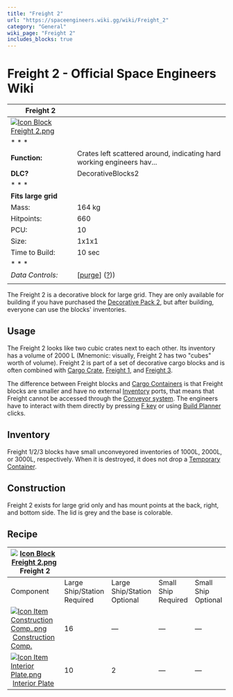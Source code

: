 ```yaml
---
title: "Freight 2"
url: "https://spaceengineers.wiki.gg/wiki/Freight_2"
category: "General"
wiki_page: "Freight 2"
includes_blocks: true
---
```


# Freight 2 - Official Space Engineers Wiki

| Freight 2 |     |
| --- | --- |
| [![Icon Block Freight 2.png](https://spaceengineers.wiki.gg/images/Icon_Block_Freight_2.png?e86d06)](https://spaceengineers.wiki.gg/wiki/File:Icon_Block_Freight_2.png) |     |
| * * * |     |
| **Function:** | Crates left scattered around, indicating hard working engineers hav... |
| **DLC?** | DecorativeBlocks2 |
| * * * |     |
| **Fits large grid** |     |
| Mass: | 164 kg |
| Hitpoints: | 660 |
| PCU: | 10  |
| Size: | 1x1x1 |
| Time to Build: | 10 sec |
| * * * |     |
| _Data Controls:_ | \[[purge](https://spaceengineers.wiki.gg/wiki/Freight_2?action=purge)\] ([?](https://spaceengineers.wiki.gg/wiki/Template:Info_Block))) |
|     |     |

The Freight 2 is a decorative block for large grid. They are only available for building if you have purchased the [Decorative Pack 2](https://spaceengineers.wiki.gg/wiki/Decorative_Pack_2 "Decorative Pack 2"), but after building, everyone can use the blocks' inventories.

## Usage

The Freight 2 looks like two cubic crates next to each other. Its inventory has a volume of 2000 L (Mnemonic: visually, Freight 2 has two "cubes" worth of volume). Freight 2 is part of a set of decorative cargo blocks and is often combined with [Cargo Crate](https://spaceengineers.wiki.gg/wiki/Cargo_Crate "Cargo Crate"), [Freight 1](https://spaceengineers.wiki.gg/wiki/Freight_1 "Freight 1"), and [Freight 3](https://spaceengineers.wiki.gg/wiki/Freight_3 "Freight 3").

The difference between Freight blocks and [Cargo Containers](https://spaceengineers.wiki.gg/wiki/Cargo_Container "Cargo Container") is that Freight blocks are smaller and have no external [Inventory](https://spaceengineers.wiki.gg/wiki/Inventory "Inventory") ports, that means that Freight cannot be accessed through the [Conveyor system](https://spaceengineers.wiki.gg/wiki/Conveyor_system "Conveyor system"). The engineers have to interact with them directly by pressing [F key](https://spaceengineers.wiki.gg/wiki/Key_Bindings "Key Bindings") or using [Build Planner](https://spaceengineers.wiki.gg/wiki/Build_Planner "Build Planner") clicks.

## Inventory

Freight 1/2/3 blocks have small unconveyored inventories of 1000L, 2000L, or 3000L, respectively. When it is destroyed, it does not drop a [Temporary Container](https://spaceengineers.wiki.gg/wiki/Temporary_Container "Temporary Container").

## Construction

Freight 2 exists for large grid only and has mount points at the back, right, and bottom side. The lid is grey and the base is colorable.

## Recipe

| [![Icon Block Freight 2.png](https://spaceengineers.wiki.gg/images/thumb/Icon_Block_Freight_2.png/21px-Icon_Block_Freight_2.png?e86d06)](https://spaceengineers.wiki.gg/wiki/Freight_2 "Freight 2") Freight 2 |     |     |     |     |
| --- | --- | --- | --- | --- |
| Component | Large Ship/Station  <br>Required | Large Ship/Station  <br>Optional | Small Ship  <br>Required | Small Ship  <br>Optional |
| [![Icon Item Construction Comp..png](https://spaceengineers.wiki.gg/images/thumb/Icon_Item_Construction_Comp..png/21px-Icon_Item_Construction_Comp..png?cdc26f)](https://spaceengineers.wiki.gg/wiki/Construction_Comp. "Construction Comp.") [Construction Comp.](https://spaceengineers.wiki.gg/wiki/Construction_Comp. "Construction Comp.") | 16  | —   | —   | —   |
| [![Icon Item Interior Plate.png](https://spaceengineers.wiki.gg/images/thumb/Icon_Item_Interior_Plate.png/21px-Icon_Item_Interior_Plate.png?d80f8e)](https://spaceengineers.wiki.gg/wiki/Interior_Plate "Interior Plate") [Interior Plate](https://spaceengineers.wiki.gg/wiki/Interior_Plate "Interior Plate") | 10  | 2   | —   | —   |